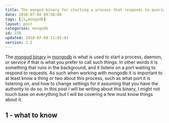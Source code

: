```yaml
---
title: The mongod binary for starting a process that responds to queries
date: 2018-07-08 09:58:00
tags: [js,mongodb]
layout: post
categories: mongodb
id: 228
updated: 2018-07-08 11:02:43
version: 1.2
---
```


The [mongod binary](https://docs.mongodb.com/manual/reference/program/mongod/) in [mongodb](https://www.mongodb.com/) is what is used to start a process, daemon, or service if that is what you prefer to call such things. In other words it is something that runs in the background, and it listens on a port waiting to respond to requests. As such when working with mongodb it is important to at least know a thing or two about this process, such as what port it is listening on, and how to change settings for it assuming that you have the authority to do so. In this post I will be writing about this binary, I might not touch base on everything but I will be covering a few must know things about it.

<!-- more -->

## 1 - what to know
